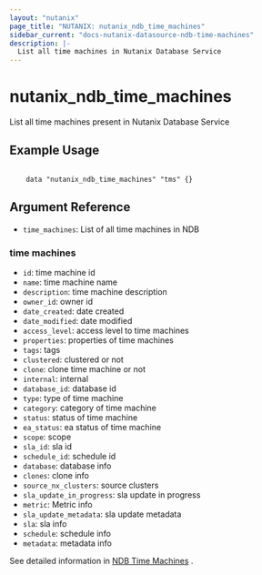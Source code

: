 ```yaml
---
layout: "nutanix"
page_title: "NUTANIX: nutanix_ndb_time_machines"
sidebar_current: "docs-nutanix-datasource-ndb-time-machines"
description: |-
  List all time machines in Nutanix Database Service
---
```


# nutanix_ndb_time_machines

List all time machines present in Nutanix Database Service

## Example Usage

```hcl

    data "nutanix_ndb_time_machines" "tms" {}

```

## Argument Reference

* `time_machines`: List of all time machines in NDB

### time machines

* `id`: time machine id
* `name`: time machine name
* `description`: time machine description
* `owner_id`: owner id
* `date_created`: date created
* `date_modified`: date modified
* `access_level`: access level to time machines
* `properties`: properties of time machines
* `tags`: tags
* `clustered`: clustered or not
* `clone`: clone time machine or not
* `internal`: internal 
* `database_id`: database id 
* `type`: type of time machine
* `category`:  category of time machine
* `status`: status of time machine
* `ea_status`: ea status of time machine
* `scope`: scope
* `sla_id`: sla id
* `schedule_id`: schedule id
* `database`: database info
* `clones`: clone info
* `source_nx_clusters`: source clusters
* `sla_update_in_progress`: sla update in progress
* `metric`: Metric info
* `sla_update_metadata`: sla update metadata
* `sla`: sla info
* `schedule`: schedule info
* `metadata`: metadata info


See detailed information in [NDB Time Machines](https://www.nutanix.dev/api_references/ndb/#/256497800ee3c-get-list-of-all-time-machines) .